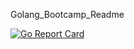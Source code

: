 Golang_Bootcamp_Readme

[![Go Report Card](https://goreportcard.com/badge/github.com/kutsenkoilya/Golang_Bootcamp_Perm)](https://goreportcard.com/report/github.com/kutsenkoilya/Golang_Bootcamp_Perm)
